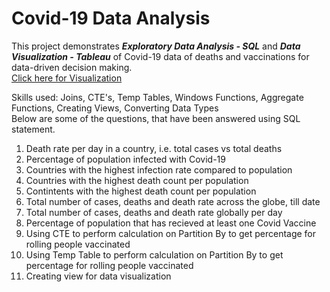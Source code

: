 # Covid-19 Data Analysis

This project demonstrates ***Exploratory Data Analysis - SQL*** and ***Data Visualization - Tableau*** of Covid-19 data of deaths and vaccinations for data-driven decision making. <br/>
[Click here for Visualization](https://public.tableau.com/app/profile/vaibhavi.chavan/viz/Covid-19DataAnalysis_16384497268360/Dashboard1?publish=yes) <br/>

Skills used: Joins, CTE's, Temp Tables, Windows Functions, Aggregate Functions, Creating Views, Converting Data Types <br/>
Below are some of the questions, that have been answered using SQL statement.

1. Death rate per day in a country, i.e. total cases vs total deaths
2. Percentage of population infected with Covid-19
3. Countries with the highest infection rate compared to population
4. Countries with the highest death count per population
5. Contintents with the highest death count per population
6. Total number of cases, deaths and death rate across the globe, till date
7. Total number of cases, deaths and death rate globally per day
8. Percentage of population that has recieved at least one Covid Vaccine
9. Using CTE to perform calculation on Partition By to get percentage for rolling people vaccinated
10. Using Temp Table to perform calculation on Partition By to get percentage for rolling people vaccinated
11. Creating view for data visualization
